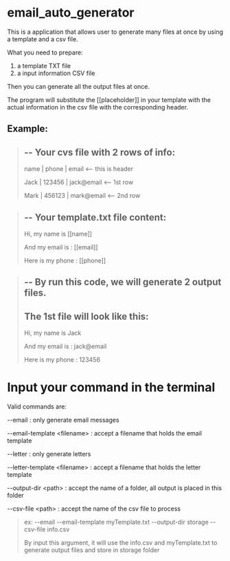 # email_auto_generator
This is a application that allows user to generate many files at once by using a template and a csv file.

What you need to prepare:
1. a template TXT file
2. a input information CSV file

Then you can generate all the output files at once.

The program will substitute the [[placeholder]] in your template with the actual information in the csv file with the corresponding header.

Example:
-
>-- Your cvs file with 2 rows of info:
>-
>
>name   | phone   | email       <-- this is header
>
>Jack   | 123456  | jack@email  <-- 1st row
>
>Mark   | 456123  | mark@email  <-- 2nd row


 
>-- Your template.txt file content:
>-
>
>Hi, my name is [[name]]
>
>And my email is : [[email]]
>
>Here is my phone : [[phone]]


 
>-- By run this code, we will generate 2 output files.
>-
>The 1st file will look like this:
>-
>
>Hi, my name is Jack
>
>And my email is : jack@email
>
>Here is my phone : 123456


# Input your command in the terminal
Valid commands are:

--email : only generate email messages

--email-template \<filename> : accept a filename that holds the email
template

--letter : only generate letters

--letter-template \<filename> : accept a filename that holds the letter
template

--output-dir \<path> : accept the name of a folder, all output is placed in this folder

--csv-file \<path> : accept the name of the csv file to process

>ex: --email --email-template myTemplate.txt --output-dir storage --csv-file info.csv
>
>By input this argument, it will use the info.csv and myTemplate.txt to generate output files and store in storage folder
